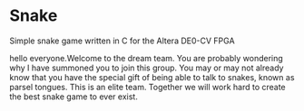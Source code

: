 # Snake
Simple snake game written in C for the Altera DE0-CV FPGA

hello everyone.Welcome to the dream team. You are probably wondering why I have summoned you to join this group. You may or may not already know that you have the special gift of being able to talk to snakes, known as parsel tongues. This is an elite team. Together we 
will work hard to create the best snake game to ever exist. 
